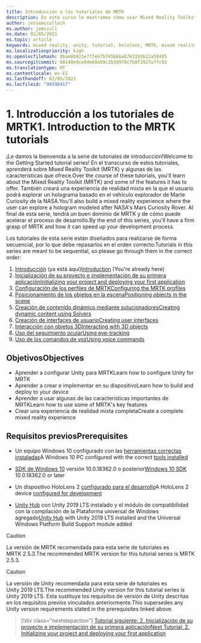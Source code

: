 ```yaml
---
title: Introducción a los tutoriales de MRTK
description: En este curso le mostramos cómo usar Mixed Reality Toolkit (MRTK) para crear una aplicación de realidad mixta desde cero.
author: jessemcculloch
ms.author: jemccull
ms.date: 02/05/2021
ms.topic: article
keywords: mixed reality, unity, tutorial, hololens, MRTK, mixed reality toolkit, solvers, eye-tracking, voice commands
ms.localizationpriority: high
ms.openlocfilehash: 8bae8b821e7ffe67b745bbbab763193612a58485
ms.sourcegitcommit: 68140e9ce84e69a99c2b3d970c7b8f2927a7fc93
ms.translationtype: HT
ms.contentlocale: es-ES
ms.lasthandoff: 02/05/2021
ms.locfileid: "99590417"
---
```

# <a name="1-introduction-to-the-mrtk-tutorials"></a><span data-ttu-id="1445e-104">1. Introducción a los tutoriales de MRTK</span><span class="sxs-lookup"><span data-stu-id="1445e-104">1. Introduction to the MRTK tutorials</span></span>

<span data-ttu-id="1445e-105">¡Le damos la bienvenida a la serie de tutoriales de introducción!</span><span class="sxs-lookup"><span data-stu-id="1445e-105">Welcome to the Getting Started tutorial series!</span></span> <span data-ttu-id="1445e-106">En el transcurso de estos tutoriales, aprenderá sobre Mixed Reality Toolkit (MRTK) y algunas de las características que ofrece.</span><span class="sxs-lookup"><span data-stu-id="1445e-106">Over the course of these tutorials, you'll learn about the Mixed Reality Toolkit (MRTK) and some of the features it has to offer.</span></span> <span data-ttu-id="1445e-107">También creará una experiencia de realidad mixta en la que el usuario podrá explorar un holograma basado en el vehículo explorador de Marte Curiosity de la NASA.</span><span class="sxs-lookup"><span data-stu-id="1445e-107">You'll also build a mixed reality experience where the user can explore a hologram modeled after NASA's Mars Curiosity Rover.</span></span> <span data-ttu-id="1445e-108">Al final de esta serie, tendrá un buen dominio de MRTK y de cómo puede acelerar el proceso de desarrollo.</span><span class="sxs-lookup"><span data-stu-id="1445e-108">By the end of this series, you'll have a firm grasp of MRTK and how it can speed up your development process.</span></span>

<span data-ttu-id="1445e-109">Los tutoriales de esta serie están diseñados para realizarse de forma secuencial, por lo que debe repasarlos en el orden correcto:</span><span class="sxs-lookup"><span data-stu-id="1445e-109">Tutorials in this series are meant to be sequential, so please go through them in the correct order:</span></span>

1. <span data-ttu-id="1445e-110">[Introducción](mr-learning-base-01.md) (ya está aquí)</span><span class="sxs-lookup"><span data-stu-id="1445e-110">[Introduction](mr-learning-base-01.md) (You're already here)</span></span>
2. [<span data-ttu-id="1445e-111">Inicialización de su proyecto e implementación de su primera aplicación</span><span class="sxs-lookup"><span data-stu-id="1445e-111">Initializing your project and deploying your first application</span></span>](mr-learning-base-02.md)
3. [<span data-ttu-id="1445e-112">Configuración de los perfiles de MRTK</span><span class="sxs-lookup"><span data-stu-id="1445e-112">Configuring the MRTK profiles</span></span>](mr-learning-base-03.md)
4. [<span data-ttu-id="1445e-113">Posicionamiento de los objetos en la escena</span><span class="sxs-lookup"><span data-stu-id="1445e-113">Positioning objects in the scene</span></span>](mr-learning-base-04.md)
5. [<span data-ttu-id="1445e-114">Creación de contenido dinámico mediante solucionadores</span><span class="sxs-lookup"><span data-stu-id="1445e-114">Creating dynamic content using Solvers</span></span>](mr-learning-base-05.md)
6. [<span data-ttu-id="1445e-115">Creación de interfaces de usuario</span><span class="sxs-lookup"><span data-stu-id="1445e-115">Creating user interfaces</span></span>](mr-learning-base-06.md)
7. [<span data-ttu-id="1445e-116">Interacción con objetos 3D</span><span class="sxs-lookup"><span data-stu-id="1445e-116">Interacting with 3D objects</span></span>](mr-learning-base-07.md)
8. [<span data-ttu-id="1445e-117">Uso del seguimiento ocular</span><span class="sxs-lookup"><span data-stu-id="1445e-117">Using eye-tracking</span></span>](mr-learning-base-08.md)
9. [<span data-ttu-id="1445e-118">Uso de los comandos de voz</span><span class="sxs-lookup"><span data-stu-id="1445e-118">Using voice commands</span></span>](mr-learning-base-09.md)

## <a name="objectives"></a><span data-ttu-id="1445e-119">Objetivos</span><span class="sxs-lookup"><span data-stu-id="1445e-119">Objectives</span></span>

* <span data-ttu-id="1445e-120">Aprender a configurar Unity para MRTK</span><span class="sxs-lookup"><span data-stu-id="1445e-120">Learn how to configure Unity for MRTK</span></span>
* <span data-ttu-id="1445e-121">Aprender a crear e implementar en su dispositivo</span><span class="sxs-lookup"><span data-stu-id="1445e-121">Learn how to build and deploy to your device</span></span>
* <span data-ttu-id="1445e-122">Aprender a usar algunas de las características importantes de MRTK</span><span class="sxs-lookup"><span data-stu-id="1445e-122">Learn how to use some of MRTK's key features</span></span>
* <span data-ttu-id="1445e-123">Crear una experiencia de realidad mixta completa</span><span class="sxs-lookup"><span data-stu-id="1445e-123">Create a complete mixed reality experience</span></span>

## <a name="prerequisites"></a><span data-ttu-id="1445e-124">Requisitos previos</span><span class="sxs-lookup"><span data-stu-id="1445e-124">Prerequisites</span></span>

* <span data-ttu-id="1445e-125">Un equipo Windows 10 configurado con las [herramientas correctas instaladas](../../install-the-tools.md)</span><span class="sxs-lookup"><span data-stu-id="1445e-125">A Windows 10 PC configured with the correct [tools installed](../../install-the-tools.md)</span></span>
* <span data-ttu-id="1445e-126">[SDK de Windows 10](https://developer.microsoft.com/windows/downloads/windows-10-sdk/) versión 10.0.18362.0 o posterior</span><span class="sxs-lookup"><span data-stu-id="1445e-126">[Windows 10 SDK](https://developer.microsoft.com/windows/downloads/windows-10-sdk/) 10.0.18362.0 or later</span></span>
* <span data-ttu-id="1445e-127">Un dispositivo HoloLens 2 [configurado para el desarrollo](../../platform-capabilities-and-apis/using-visual-studio.md#enabling-developer-mode)</span><span class="sxs-lookup"><span data-stu-id="1445e-127">A HoloLens 2 device [configured for development](../../platform-capabilities-and-apis/using-visual-studio.md#enabling-developer-mode)</span></span>

* <span data-ttu-id="1445e-128"><a href="https://docs.unity3d.com/Manual/GettingStartedInstallingHub.html" target="_blank">Unity Hub</a> con Unity 2019 LTS instalado y el módulo de compatibilidad con la compilación de la Plataforma universal de Windows agregado</span><span class="sxs-lookup"><span data-stu-id="1445e-128"><a href="https://docs.unity3d.com/Manual/GettingStartedInstallingHub.html" target="_blank">Unity Hub</a> with Unity 2019 LTS installed and the Universal Windows Platform Build Support module added</span></span>

> [!CAUTION]
> <span data-ttu-id="1445e-129">La versión de MRTK recomendada para esta serie de tutoriales es MRTK 2.5.3.</span><span class="sxs-lookup"><span data-stu-id="1445e-129">The recommended MRTK version for this tutorial series is MRTK 2.5.3.</span></span>

> [!CAUTION]
> <span data-ttu-id="1445e-130">La versión de Unity recomendada para esta serie de tutoriales es Unity 2019 LTS.</span><span class="sxs-lookup"><span data-stu-id="1445e-130">The recommended Unity version for this tutorial series is Unity 2019 LTS.</span></span> <span data-ttu-id="1445e-131">Esta sustituye los requisitos de versión de Unity descritas en los requisitos previos vinculados anteriormente.</span><span class="sxs-lookup"><span data-stu-id="1445e-131">This supersedes any Unity version requirements stated in the prerequisites linked above.</span></span>

> [!div class="nextstepaction"]
> [<span data-ttu-id="1445e-132">Tutorial siguiente: 2. Inicialización de su proyecto e implementación de su primera aplicación</span><span class="sxs-lookup"><span data-stu-id="1445e-132">Next Tutorial: 2. Initializing your project and deploying your first application</span></span>](mr-learning-base-02.md)
